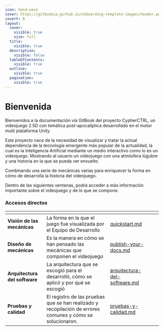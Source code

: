 ```yaml
---
icon: hand-wave
cover: https://gitbookio.github.io/onboarding-template-images/header.png
coverY: 0
layout:
  cover:
    visible: true
    size: full
  title:
    visible: true
  description:
    visible: false
  tableOfContents:
    visible: true
  outline:
    visible: true
  pagination:
    visible: true
---
```


# Bienvenida

Bienvenidos a la documentación vía GitBook del proyecto CypherCTRL, un videojuego 2.5D con temática post-apocalíptica desarrollado en el motor multi plataforma Unity.

Este proyecto nace de la necesidad de visualizar y tratar la actual dependencia de la tecnología emergente más popular de la actualidad, la cual es la Inteligencia Artificial mediante un medio interactivo como lo es un videojuego. Mostrando al usuario un videojuego con una atmósfera lúgubre y una historia en la que se pueda ver envuelto.

Combinando una serie de mecánicas varias para enriquecer la forma en cómo de desarrolla la historia del videojuego.&#x20;

Dentro de las siguientes ventanas, podrá acceder a más información importante sobre el videojuego y de lo que se compone.

### Accesos directos

<table data-view="cards"><thead><tr><th></th><th></th><th data-type="content-ref"></th><th data-hidden data-card-cover data-type="files"></th><th data-hidden></th></tr></thead><tbody><tr><td><strong>Visión de las mecánicas</strong></td><td>La forma en la que el juego fue visualizada por el Equipo de Desarrollo</td><td><a href="sobre-el-videojuego/quickstart.md">quickstart.md</a></td><td></td><td></td></tr><tr><td><strong>Diseño de mecánicas</strong></td><td>Es la manera en cómo se han pensado las mecánicas que componen el videojuego</td><td><a href="sobre-el-videojuego/publish-your-docs.md">publish-your-docs.md</a></td><td></td><td></td></tr><tr><td><strong>Arquitectura del software</strong></td><td>La arquitectura que se escogió para el desarrolló, cómo se aplicó y por qué se escogió</td><td><a href="arquitectura-del-software.md">arquitectura-del-software.md</a></td><td></td><td></td></tr><tr><td><strong>Pruebas y calidad</strong></td><td>El registro de las pruebas que se han realizado y recopilación de errores comunes y cómo se solucionaron.</td><td><a href="pruebas-y-calidad.md">pruebas-y-calidad.md</a></td><td></td><td></td></tr></tbody></table>
